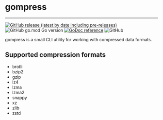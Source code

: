# gompress
---
[![GitHub release (latest by date including pre-releases)](https://img.shields.io/github/v/release/thelolagemann/gompress?include_prereleases&style=for-the-badge)](https://github.com/thelolagemann/gompress/releases/latest) ![GitHub go.mod Go version](https://img.shields.io/github/go-mod/go-version/thelolagemann/gompress?style=for-the-badge) [![GoDoc reference](https://img.shields.io/badge/GODOC-REFERENCE-blue?style=for-the-badge)](https://pkg.go.dev/github.com/thelolagemann/gompress)  ![GitHub](https://img.shields.io/github/license/thelolagemann/gompress?style=for-the-badge)

gompress is a small CLI utility for working with compressed data formats. 

## Supported compression formats

- brotli
- bzip2
- gzip
- lz4
- lzma
- lzma2
- snappy
- xz
- zlib
- zstd

